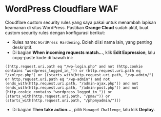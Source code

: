 # WordPress Cloudflare WAF
Cloudflare custom security rules yang saya pakai untuk menambah lapisan keamanan di situs WordPress.
Pastikan **Orange Cloud** sudah aktif, buat custom security rules dengan konfigurasi berikut:
* Rules name: ⁠`WordPress Hardening`. Boleh diisi nama lain, yang penting deskriptif.
* Di bagian **When incoming requests match…**, klik **Edit Expression**, lalu copy-paste kode di bawah ini:
~~~
((http.request.uri.path eq "/wp-login.php" and not (http.cookie contains "wordpress_logged_in_")) or (http.request.uri.path eq "/xmlrpc.php") or ((starts_with(http.request.uri.path, "/wp-admin/") or http.request.uri.path eq "/wp-admin") and not (ends_with(http.request.uri.path, "/admin-ajax.php")) and not (ends_with(http.request.uri.path, "/admin-post.php")) and not (http.cookie contains "wordpress_logged_in_")) or (starts_with(http.request.uri.path, "/pma/")) or (starts_with(http.request.uri.path, "/phpmyadmin/")))
~~~
* Di bagian **Then take action...**, pilih `⁠Managed Challenge`, lalu klik **Deploy**.
